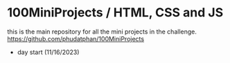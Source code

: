 # 100MiniProjects / HTML, CSS and JS

this is the main repository for all the mini projects in the challenge.
https://github.com/phudatphan/100MiniProjects

- day start (11/16/2023)
